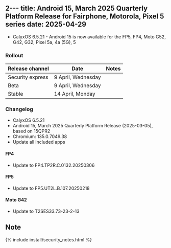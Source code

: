 2---
title: Android 15, March 2025 Quarterly Platform Release for Fairphone, Motorola, Pixel 5 series
date: 2025-04-29
---

* CalyxOS 6.5.21 - Android 15 is now available for the FP5, FP4, Moto G52, G42, G32, Pixel 5a, 4a (5G), 5

### Rollout

| Release channel  | Date   | Notes |
| ---------------- | ------ | ------ |
| Security express | 9 April, Wednesday |  |
| Beta | 9 April, Wednesday |  |
| Stable | 14 April, Monday | |

### Changelog
* CalyxOS 6.5.21
* Android 15, March 2025 Quarterly Platform Release (2025-03-05), based on 15QPR2
* Chromium: 135.0.7049.38
* Update all included apps

#### FP4
* Update to FP4.TP2R.C.0132.20250306

#### FP5
* Update to FP5.UT2L.B.107.20250218

#### Moto G42
* Update to T2SES33.73-23-2-13

## Note

{% include install/security_notes.html %}
